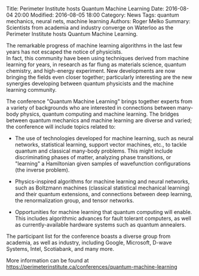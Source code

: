 Title: Perimeter Institute hosts Quantum Machine Learning
Date: 2016-08-04 20:00
Modified: 2016-08-05 18:00
Category: News
Tags: quantum mechanics, neural nets, machine learning
Authors: Roger Melko
Summary: Scientists from academia and industry converge on Waterloo as the Perimeter Institute hosts Quantum Machine Learning.

The remarkable progress of machine learning algorithms in the last few years has not escaped the notice of physicists.  
In fact, this community have been using techniques derived from machine learning for years, in research as far flung as materials science, quantum chemistry, and high-energy experiment.  New developments are now bringing the fields even closer together; particularly interesting are the new synergies developing between quantum physicists and the machine learning community.

The conference "Quantum Machine Learning" brings together experts from a variety of backgrounds who are interested in connections between many-body physics, quantum computing and machine learning.  The bridges between quantum mechanics and machine learning are diverse and varied; the conference will include topics related to:

* The use of technologies developed for machine learning, such as neural networks, statistical learning, support vector machines, etc., to tackle quantum and classical many-body problems.  This might include discriminating phases of matter, analyzing phase transitions, or "learning" a Hamiltonian given samples of wavefunction configurations (the inverse problem).

* Physics-inspired algorithms for machine learning and neural networks, such as Boltzmann machines (classical statistical mechanical learning) and their quantum extensions, and connections between deep learning, the renormalization group, and tensor networks.

* Opportunities for machine learning that quantum computing will enable.  This includes algorithmic advances for fault tolerant computers, as well as currently-available hardware systems such as quantum annealers.

The participant list for the conference boasts a diverse group from academia, as well as industry, including Google, Microsoft, D-wave Systems, Intel, Scotiabank, and many more.  

More information can be found at
https://perimeterinstitute.ca/conferences/quantum-machine-learning